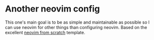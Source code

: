 # Another neovim config
This one's main goal is to be as simple and maintainable as possible so I can use neovim for other things than configuring neovim. Based on the excellent [neovim from scratch](https://github.com/LunarVim/Neovim-from-scratch) template.
